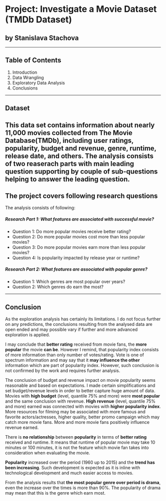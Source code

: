 # Project: Investigate a Movie Dataset (TMDb Dataset)
## by Stanislava Stachova
---


## Table of Contents
1. Introduction
2. Data Wrangling
3. Exploratory Data Analysis
4. Conclusions
---


## Dataset
This data set contains information about nearly **11,000 movies** collected **from The Movie Database**(TMDb), including user ratings, popularity, budget and revenue, genre, runtime, release date, and others. The analysis consists of two reaserach parts with main leading question supporting by couple of sub-questions helping to answer the leading question.
---


## The project covers following research questions
The analysis consists of following:

##### Research Part 1: What features are associated with successful movie?
* Question 1: Do more popular movies receive better rating?
* Question 2: Do more popular movies cost more than less popular movies?
* Question 3: Do more popular movies earn more than less popular movies?
* Question 4: Is popularity impacted by release year or runtime?


##### Research Part 2: What features are associated with popular genre?

* Question 1: Which genres are most popular over years?
* Question 2: Which genres do earn the most? 
---


## Conclusion
As the exploration analysis has certainly its limitations. I do not focus further on any predictions, the conclusions resulting from the analysed data are open ended and may possible vary if further and more advanced exploration is applied.

I may conclude that **better rating** received from movie fans, the **more popular** the movie **can be**. However I remind, that popularity index consists of more information than only number of votes/rating.  Vote is one of spectrum information and may say that it **may influence the other** information which are part of popularity index. However, such conclusion is not confirmed by the work and requires further analysis.

The conclusion of budget and revenue impact on movie popularity seems reasonable and based on expectations. I made certain simplifications and set budget/revenue levels in order to better capture huge amount of data. Movies with **high budget** (level, quantile 75% and more) were **most popular** and the same conclusion with revenue. **High revenue** (level, quantile 75% and more) earned was connected with movies with **higher popularity index**.
More resources for filming may be associated with more famous and favorite actors/actresses, higher quality, better promo campaign which may catch more movie fans. More and more movie fans positively influence revenue earned.

There is **no relationship** between **popularity** in terms of **better rating** received and runtime. It means that runtime of popular movie may take 10 minutes or 100 minutes, it is not the feature which movie fan takes into consideration when evaluating the movie.

**Popularity** increased over the period (1960 up to 2015) and the **trend has been increasing**. Such development is expected as it is inline with technological development and much easier access to movies.

From the analysis results that **the most popular genre over period is drama**, even the increase over the times is more than 90%. The popularity of drama may mean that this is the genre which earn most.